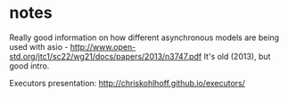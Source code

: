 # notes

Really good information on how different asynchronous models are being used with asio - http://www.open-std.org/jtc1/sc22/wg21/docs/papers/2013/n3747.pdf
It's old (2013), but good intro.

Executors presentation: http://chriskohlhoff.github.io/executors/
